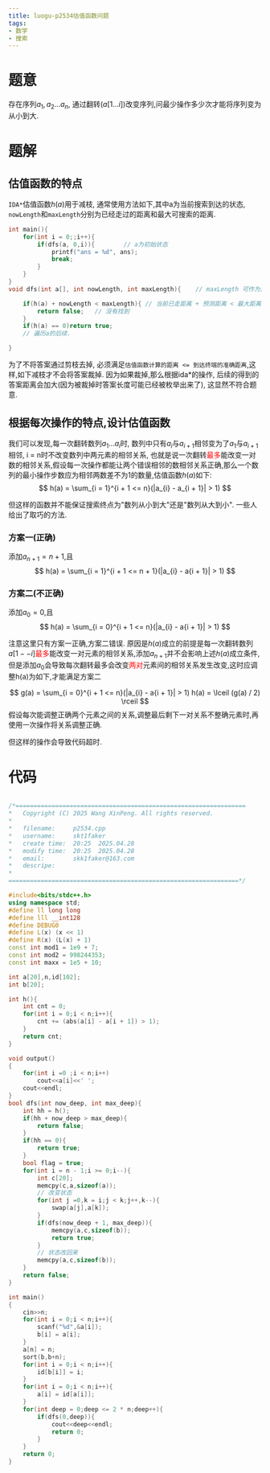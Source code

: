 ```yaml
---
title: luogu-p2534估值函数问题
tags:
- 数学
- 搜索
---
```


# 题意

存在序列$a_{1}, a_{2} ... a_{n}$, 通过翻转$(a[1...i])$改变序列,问最少操作多少次才能将序列变为从小到大.

# 题解

## 估值函数的特点

`IDA*`估值函数$h(a)$用于减枝, 通常使用方法如下,其中a为当前搜索到达的状态, `nowLength`和`maxLength`分别为已经走过的距离和最大可搜索的距离.
```cpp
int main(){
    for(int i = 0;;i++){
        if(dfs(a, 0,i)){        // a为初始状态
            printf("ans = %d", ans);
            break;
        }
    }
}
void dfs(int a[], int nowLength, int maxLength){    // maxLength 可作为最后的答案

    if(h(a) + nowLength < maxLength){ // 当前已走距离 + 预测距离 < 最大距离 ==> 可以裁剪调了
        return false;   // 没有找到
    }
    if(h(a) == 0)return true;
    // 遍历a的后续.

}
```

为了不将答案通过剪枝去掉, 必须满足`估值函数计算的距离 <= 到达终端的准确距离`,这样,如下减枝才不会将答案裁掉. 因为如果裁掉,那么根据ida\*的操作, 后续的得到的答案距离会加大(因为被裁掉时答案长度可能已经被枚举出来了), 这显然不符合题意.


## 根据每次操作的特点,设计估值函数

我们可以发现,每一次翻转数列$a_{1} ... a_{i}$时, 数列中只有$a_{i}$与$a_{i + 1}$相邻变为了$a_{1}$与$a_{i + 1}$相邻, i = n时不改变数列中两元素的相邻关系, 也就是说一次翻转<font color = "red">最多</font>能改变一对数的相邻关系,假设每一次操作都能让两个错误相邻的数相邻关系正确,那么一个数列的最小操作步数应为相邻两数差不为1的数量,估值函数$h(a)$如下:
$$
    h(a) = \sum_{i = 1}^{i + 1 <= n}(|a_{i} - a_{i + 1}| > 1)
$$

但这样的函数并不能保证搜索终点为"数列从小到大"还是"数列从大到小". 一些人给出了取巧的方法. 

### 方案一(正确)

添加$a_{n + 1} = n + 1$,且
$$
    h(a) = \sum_{i = 1}^{i + 1 <= n + 1}(|a_{i} - a{i + 1}| > 1)
$$

### 方案二(不正确)
添加$a_{0} = 0$,且
$$
    h(a) = \sum_{i = 0}^{i + 1 <= n}(|a_{i} - a{i + 1}| > 1)
$$

注意这里只有方案一正确,方案二错误. 原因是$h(a)$成立的前提是每一次翻转数列$a[1 -- i]$<font color="red">最多</font>能改变一对元素的相邻关系,添加$a_{n+1}$并不会影响上述$h(a)$成立条件,但是添加$a_{0}$会导致每次翻转最多会改变<font color = "red">两对</font>元素间的相邻关系发生改变,这时应调整h(a)为如下,才能满足方案二

$$
    g(a) = \sum_{i = 0}^{i + 1 <= n}(|a_{i} - a{i + 1}| > 1)
    h(a) = \lceil (g(a) / 2) \rceil
$$
假设每次能调整正确两个元素之间的关系,调整最后剩下一对关系不整确元素时,再使用一次操作将关系调整正确.  

但这样的操作会导致代码超时.

# 代码

```cpp

/*================================================================
*   Copyright (C) 2025 Wang XinPeng. All rights reserved.
*   
*   filename:     p2534.cpp
*   username:     skt1faker
*   create time:  20:25  2025.04.28
*   modify time:  20:25  2025.04.28
*   email:        skk1faker@163.com
*   descripe:     
*
================================================================*/

#include<bits/stdc++.h>
using namespace std;
#define ll long long
#define lll __int128
#define DEBUG0
#define L(x) (x << 1)
#define R(x) (L(x) + 1)
const int mod1 = 1e9 + 7;
const int mod2 = 998244353;
const int maxx = 1e5 + 10;

int a[20],n,id[102];
int b[20];

int h(){
	int cnt = 0;
	for(int i = 0;i < n;i++){
		cnt += (abs(a[i] - a[i + 1]) > 1);
	}
	return cnt;
}

void output()
{
	for(int i =0 ;i < n;i++)
		cout<<a[i]<<' ';
	cout<<endl;
}
bool dfs(int now_deep, int max_deep){
	int hh = h();
	if(hh + now_deep > max_deep){
		return false;
	}
	if(hh == 0){
		return true;
	}
	bool flag = true;
	for(int i = n - 1;i >= 0;i--){
		int c[20];
		memcpy(c,a,sizeof(a));
		// 改变状态
		for(int j =0,k = i;j < k;j++,k--){
			swap(a[j],a[k]);
		}
		if(dfs(now_deep + 1, max_deep)){
			memcpy(a,c,sizeof(b));
			return true;
		}
		// 状态改回来
		memcpy(a,c,sizeof(b));
	}
	return false;
}

int main()
{
	cin>>n;
	for(int i = 0;i < n;i++){
		scanf("%d",&a[i]);
		b[i] = a[i];
	}
	a[n] = n;
	sort(b,b+n);
	for(int i = 0;i < n;i++){
		id[b[i]] = i;
	}
	for(int i = 0;i < n;i++){
		a[i] = id[a[i]];
	}
	for(int deep = 0;deep <= 2 * n;deep++){
		if(dfs(0,deep)){
			cout<<deep<<endl;
			return 0;
		}
	}
    return 0;
}


```
